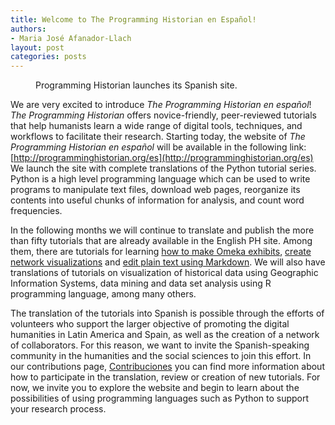 ```yaml
---
title: Welcome to The Programming Historian en Español!
authors: 
- Maria José Afanador-Llach
layout: post
categories: posts 
---
```


<p><figure><a href="{{ site.baseurl }}/posts/lanzamiento-PH-español"><img src="../images/Launch-PH-Spanish/Launch-PH-Spanish.jpg" alt=""/></a><figcaption>
    Programming Historian launches its Spanish site.</figcaption></figure></p>

We are very excited to introduce *The Programming Historian en español*! *The Programming Historian* offers novice-friendly, peer-reviewed tutorials that help humanists learn a wide range of digital tools, techniques, and workflows to facilitate their research.
Starting today, the website of *The Programming Historian en español* will be available in the following link: [http://programminghistorian.org/es](http://programminghistorian.org/es) We launch the site with complete translations of the Python tutorial series. Python is a high level programming language which can be used to write programs to manipulate text files, download web pages, reorganize its contents into useful chunks of information for analysis, and count word frequencies. 

In the following months we will continue to translate and publish the more than fifty tutorials that are already available in the English PH site. Among them, there are tutorials for learning [how to make Omeka exhibits](http://programminghistorian.org/lessons/creating-an-omeka-exhibit), [create network visualizations](http://programminghistorian.org/lessons/creating-network-diagrams-from-historical-sources) and [edit plain text using Markdown](http://programminghistorian.org/lessons/getting-started-with-markdown). We will also have translations of tutorials on visualization of historical data using Geographic Information Systems, data mining and data set analysis using R programming language, among many others.  

The translation of the tutorials into Spanish is possible through the efforts of volunteers who support the larger objective of promoting the digital humanities in Latin America and Spain, as well as the creation of a network of collaborators. For this reason, we want to invite the Spanish-speaking community in the humanities and the social sciences to join this effort. In our contributions page, [Contribuciones](http://programminghistorian.org/es/contribuciones) you can find more information about how to participate in the translation, review or creation of new tutorials. For now, we invite you to explore the website and begin to learn about the possibilities of using programming languages such as Python to support your research process. 
